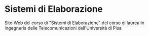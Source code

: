 # Sistemi di Elaborazione

Sito Web del corso di "Sistemi di Elaborazione" del corso di laurea in Ingegneria delle Telecomunicazioni dell'Università di Pisa
